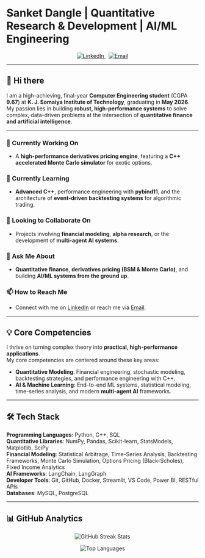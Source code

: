 # Sanket Dangle | Quantitative Research & Development | AI/ML Engineering

<p align="center">
  <a href="https://www.linkedin.com/in/sanketdangle/">
    <img src="https://img.shields.io/badge/LinkedIn-0077B5?style=for-the-badge&logo=linkedin&logoColor=white" alt="LinkedIn"/>
  </a>
  &nbsp;
  <a href="mailto:sanket1537@gmail.com">
    <img src="https://img.shields.io/badge/Email-D14836?style=for-the-badge&logo=gmail&logoColor=white" alt="Email"/>
  </a>
</p>

---

## 👋 Hi there  

I am a high-achieving, final-year **Computer Engineering student** (CGPA **9.67**) at **K. J. Somaiya Institute of Technology**, graduating in **May 2026**.  
My passion lies in building **robust, high-performance systems** to solve complex, data-driven problems at the intersection of **quantitative finance and artificial intelligence**.  

---

### 🔭 Currently Working On  
- A **high-performance derivatives pricing engine**, featuring a **C++ accelerated Monte Carlo simulator** for exotic options.  

### 🌱 Currently Learning  
- **Advanced C++**, performance engineering with **pybind11**, and the architecture of **event-driven backtesting systems** for algorithmic trading.  

### 👯 Looking to Collaborate On  
- Projects involving **financial modeling**, **alpha research**, or the development of **multi-agent AI systems**.  

### 💬 Ask Me About  
- **Quantitative finance**, **derivatives pricing (BSM & Monte Carlo)**, and building **AI/ML systems from the ground up**.  

### 📫 How to Reach Me  
- Connect with me on [LinkedIn](https://www.linkedin.com/in/sanketdangle/) or reach me via [Email](mailto:sanket1537@gmail.com).  

---

## 💡 Core Competencies  

I thrive on turning complex theory into **practical, high-performance applications**.  
My core competencies are centered around these key areas:  

- **Quantitative Modeling**: Financial engineering, stochastic modeling, backtesting strategies, and performance engineering with C++.  
- **AI & Machine Learning**: End-to-end ML systems, statistical modeling, time-series analysis, and modern **multi-agent AI** frameworks.  

---

## 🛠️ Tech Stack  

**Programming Languages**: Python, C++, SQL  
**Quantitative Libraries**: NumPy, Pandas, Scikit-learn, StatsModels, Matplotlib, SciPy  
**Financial Modeling**: Statistical Arbitrage, Time-Series Analysis, Backtesting Frameworks, Monte Carlo Simulation, Options Pricing (Black-Scholes), Fixed Income Analytics  
**AI Frameworks**: LangChain, LangGraph  
**Developer Tools**: Git, GitHub, Docker, Streamlit, VS Code, Power BI, RESTful APIs  
**Databases**: MySQL, PostgreSQL  

---

## 📊 GitHub Analytics  

<p align="center">
  <img src="https://github-readme-streak-stats.herokuapp.com/?user=shanks1911&theme=dracula" alt="GitHub Streak Stats" />
</p>

<p align="center">
  <img src="https://github-readme-stats.vercel.app/api/top-langs/?username=shanks1911&layout=compact&theme=dracula" alt="Top Languages" />
</p>
